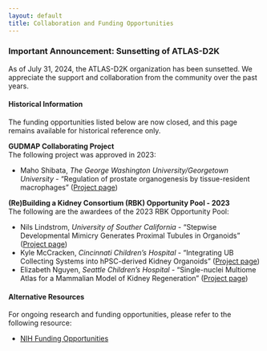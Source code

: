 ```yaml
---
layout: default
title: Collaboration and Funding Opportunities
---
```


### Important Announcement: Sunsetting of ATLAS-D2K

As of July 31, 2024, the ATLAS-D2K organization has been sunsetted. We appreciate the support and collaboration from the community over the past years.

#### Historical Information

The funding opportunities listed below are now closed, and this page remains available for historical reference only.

**GUDMAP Collaborating Project**  
The following project was approved in 2023:

* Maho Shibata, *The George Washington University/Georgetown University* - “Regulation of prostate organogenesis by tissue-resident macrophages” ([Project page](/gudmap/projects/gudmap4/shibata-group/))

**(Re)Building a Kidney Consortium (RBK) Opportunity Pool - 2023**  
The following are the awardees of the 2023 RBK Opportunity Pool:

* Nils Lindstrom, *University of Souther California* - “Stepwise Developmental Mimicry Generates Proximal Tubules in Organoids” ([Project page](/rebuildingakidney/projects/stepwise-developmental-mimicry/))
* Kyle McCracken, *Cincinnati Children’s Hospital* - “Integrating UB Collecting Systems into hPSC-derived Kidney Organoids” ([Project page](/rebuildingakidney/projects/integrating-ub-collecting-systems/))
* Elizabeth Nguyen, *Seattle Children’s Hospital* - “Single-nuclei Multiome Atlas for a Mammalian Model of Kidney Regeneration” ([Project page](/rebuildingakidney/projects/single-nuclei-multiome/))

#### Alternative Resources

For ongoing research and funding opportunities, please refer to the following resource:
- [NIH Funding Opportunities](https://grants.nih.gov/funding/index.htm)
